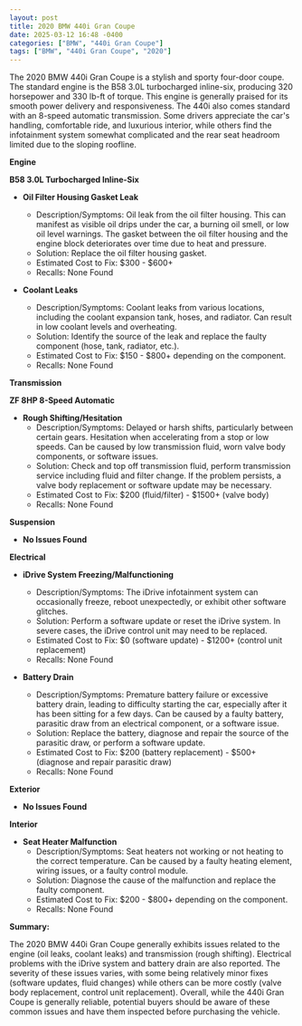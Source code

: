 ```yaml
---
layout: post
title: 2020 BMW 440i Gran Coupe
date: 2025-03-12 16:48 -0400
categories: ["BMW", "440i Gran Coupe"]
tags: ["BMW", "440i Gran Coupe", "2020"]
---
```

The 2020 BMW 440i Gran Coupe is a stylish and sporty four-door coupe. The standard engine is the B58 3.0L turbocharged inline-six, producing 320 horsepower and 330 lb-ft of torque. This engine is generally praised for its smooth power delivery and responsiveness. The 440i also comes standard with an 8-speed automatic transmission. Some drivers appreciate the car's handling, comfortable ride, and luxurious interior, while others find the infotainment system somewhat complicated and the rear seat headroom limited due to the sloping roofline.

**Engine**

**B58 3.0L Turbocharged Inline-Six**

*   **Oil Filter Housing Gasket Leak**
    *   Description/Symptoms: Oil leak from the oil filter housing. This can manifest as visible oil drips under the car, a burning oil smell, or low oil level warnings. The gasket between the oil filter housing and the engine block deteriorates over time due to heat and pressure.
    *   Solution: Replace the oil filter housing gasket.
    *   Estimated Cost to Fix: $300 - $600+
    *   Recalls: None Found

*   **Coolant Leaks**
    *   Description/Symptoms: Coolant leaks from various locations, including the coolant expansion tank, hoses, and radiator. Can result in low coolant levels and overheating.
    *   Solution: Identify the source of the leak and replace the faulty component (hose, tank, radiator, etc.).
    *   Estimated Cost to Fix: $150 - $800+ depending on the component.
    *   Recalls: None Found

**Transmission**

**ZF 8HP 8-Speed Automatic**

*   **Rough Shifting/Hesitation**
    *   Description/Symptoms: Delayed or harsh shifts, particularly between certain gears. Hesitation when accelerating from a stop or low speeds. Can be caused by low transmission fluid, worn valve body components, or software issues.
    *   Solution: Check and top off transmission fluid, perform transmission service including fluid and filter change. If the problem persists, a valve body replacement or software update may be necessary.
    *   Estimated Cost to Fix: $200 (fluid/filter) - $1500+ (valve body)
    *   Recalls: None Found

**Suspension**

*   **No Issues Found**

**Electrical**

*   **iDrive System Freezing/Malfunctioning**
    *   Description/Symptoms: The iDrive infotainment system can occasionally freeze, reboot unexpectedly, or exhibit other software glitches.
    *   Solution: Perform a software update or reset the iDrive system. In severe cases, the iDrive control unit may need to be replaced.
    *   Estimated Cost to Fix: $0 (software update) - $1200+ (control unit replacement)
    *   Recalls: None Found

*   **Battery Drain**
    *   Description/Symptoms: Premature battery failure or excessive battery drain, leading to difficulty starting the car, especially after it has been sitting for a few days. Can be caused by a faulty battery, parasitic draw from an electrical component, or a software issue.
    *   Solution: Replace the battery, diagnose and repair the source of the parasitic draw, or perform a software update.
    *   Estimated Cost to Fix: $200 (battery replacement) - $500+ (diagnose and repair parasitic draw)
    *   Recalls: None Found

**Exterior**

*   **No Issues Found**

**Interior**

*   **Seat Heater Malfunction**
    *   Description/Symptoms: Seat heaters not working or not heating to the correct temperature. Can be caused by a faulty heating element, wiring issues, or a faulty control module.
    *   Solution: Diagnose the cause of the malfunction and replace the faulty component.
    *   Estimated Cost to Fix: $200 - $800+ depending on the component.
    *   Recalls: None Found

**Summary:**

The 2020 BMW 440i Gran Coupe generally exhibits issues related to the engine (oil leaks, coolant leaks) and transmission (rough shifting). Electrical problems with the iDrive system and battery drain are also reported. The severity of these issues varies, with some being relatively minor fixes (software updates, fluid changes) while others can be more costly (valve body replacement, control unit replacement). Overall, while the 440i Gran Coupe is generally reliable, potential buyers should be aware of these common issues and have them inspected before purchasing the vehicle.

